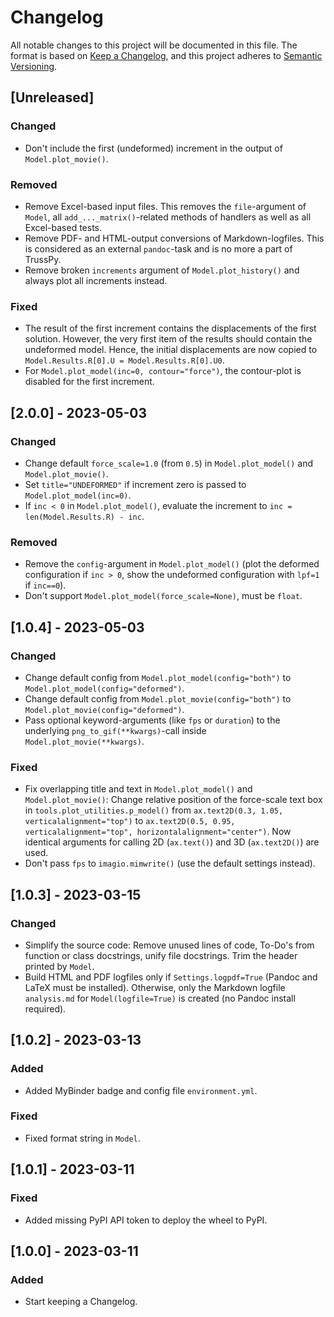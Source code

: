 # Changelog
All notable changes to this project will be documented in this file. The format is based on [Keep a Changelog](https://keepachangelog.com/en/1.0.0/), and this project adheres to [Semantic Versioning](https://semver.org/spec/v2.0.0.html).

## [Unreleased]

### Changed
- Don't include the first (undeformed) increment in the output of `Model.plot_movie()`.

### Removed
- Remove Excel-based input files. This removes the `file`-argument of `Model`, all `add_..._matrix()`-related methods of handlers as well as all Excel-based tests.
- Remove PDF- and HTML-output conversions of Markdown-logfiles. This is considered as an external `pandoc`-task and is no more a part of TrussPy.
- Remove broken `increments` argument of `Model.plot_history()` and always plot all increments instead.

### Fixed
- The result of the first increment contains the displacements of the first solution. However, the very first item of the results should contain the undeformed model. Hence, the initial displacements are now copied to `Model.Results.R[0].U = Model.Results.R[0].U0`.
- For `Model.plot_model(inc=0, contour="force")`, the contour-plot is disabled for the first increment.

## [2.0.0] - 2023-05-03

### Changed
- Change default `force_scale=1.0` (from `0.5`) in `Model.plot_model()` and `Model.plot_movie()`.
- Set `title="UNDEFORMED"` if increment zero is passed to `Model.plot_model(inc=0)`.
- If `inc < 0` in `Model.plot_model()`, evaluate the increment to `inc = len(Model.Results.R) - inc`.

### Removed
- Remove the `config`-argument in `Model.plot_model()` (plot the deformed configuration if `inc > 0`, show the undeformed configuration with `lpf=1` if `inc==0`).
- Don't support `Model.plot_model(force_scale=None)`, must be `float`.

## [1.0.4] - 2023-05-03

### Changed
- Change default config from `Model.plot_model(config="both")` to `Model.plot_model(config="deformed")`. 
- Change default config from `Model.plot_movie(config="both")` to `Model.plot_movie(config="deformed")`. 
- Pass optional keyword-arguments (like `fps` or `duration`) to the underlying `png_to_gif(**kwargs)`-call inside `Model.plot_movie(**kwargs)`.

### Fixed
- Fix overlapping title and text in `Model.plot_model()` and `Model.plot_movie()`: Change relative position of the force-scale text box in `tools.plot_utilities.p_model()` from `ax.text2D(0.3, 1.05, verticalalignment="top")` to `ax.text2D(0.5, 0.95, verticalalignment="top", horizontalalignment="center")`. Now identical arguments for calling 2D (`ax.text()`) and 3D (`ax.text2D()`) are used.
- Don't pass `fps` to `imagio.mimwrite()` (use the default settings instead).

## [1.0.3] - 2023-03-15

### Changed
- Simplify the source code: Remove unused lines of code, To-Do's from function or class docstrings, unify file docstrings. Trim the header printed by `Model`.
- Build HTML and PDF logfiles only if `Settings.logpdf=True` (Pandoc and LaTeX must be installed). Otherwise, only the Markdown logfile `analysis.md` for `Model(logfile=True)` is created (no Pandoc install required).

## [1.0.2] - 2023-03-13

### Added
- Added MyBinder badge and config file `environment.yml`.

### Fixed
- Fixed format string in `Model`.

## [1.0.1] - 2023-03-11

### Fixed
- Added missing PyPI API token to deploy the wheel to PyPI.

## [1.0.0] - 2023-03-11

### Added
- Start keeping a Changelog.
